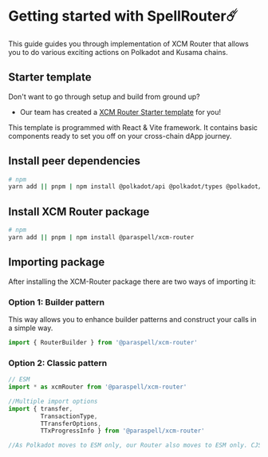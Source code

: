 # Getting started with SpellRouter☄️
This guide guides you through implementation of XCM Router that allows you to do various exciting actions on Polkadot and Kusama chains.

## Starter template
Don't want to go through setup and build from ground up? 
- Our team has created a [XCM Router Starter template](https://github.com/paraspell/xcm-router-template) for you! 

This template is programmed with React & Vite framework. It contains basic components ready to set you off on your cross-chain dApp journey.

## Install peer dependencies
```sh
# npm
yarn add || pnpm | npm install @polkadot/api @polkadot/types @polkadot/api-base @polkadot/apps-config @polkadot/util
```

## Install XCM Router package
```sh
# npm
yarn add || pnpm | npm install @paraspell/xcm-router
```

## Importing package
After installing the XCM-Router package there are two ways of importing it:

### Option 1: Builder pattern 

This way allows you to enhance builder patterns and construct your calls in a simple way.

```js
import { RouterBuilder } from '@paraspell/xcm-router'
```

### Option 2: Classic pattern

```js
// ESM
import * as xcmRouter from '@paraspell/xcm-router'

//Multiple import options
import { transfer, 
         TransactionType, 
         TTransferOptions, 
         TTxProgressInfo } from '@paraspell/xcm-router'

//As Polkadot moves to ESM only, our Router also moves to ESM only. CJS is not supported anymore.
```


